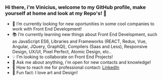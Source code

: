 ### Hi there, i'm Vinicius, welcome to my GitHub profile, make yourself at home and look at my Repo's! 👋

- :mag_right: I’m currently looking for new oportunities in some cool companies to work with Front End Development!
- :books: I’m currently learning new things about Front End Development, such as JavaScript ES6, Libraries and Frameworks (REACT, Redux, Vue, Angular, JQuery, GraphQl), Compilers (Saas and Less), Responsive Design, UX/UI, Pixel Perfect, Atomic Design, etc..
- :bulb: I’m looking to collaborate on Front End Projects!
- 💬 Ask me about anything, i'm open for new contacts and knowledge! 
-  🚀 How to reach me for professional contact: [LinkedIn](https://www.linkedin.com/in/ti-viniciussilvapereira/)
- :art: Fun fact: I love art and Design! 

